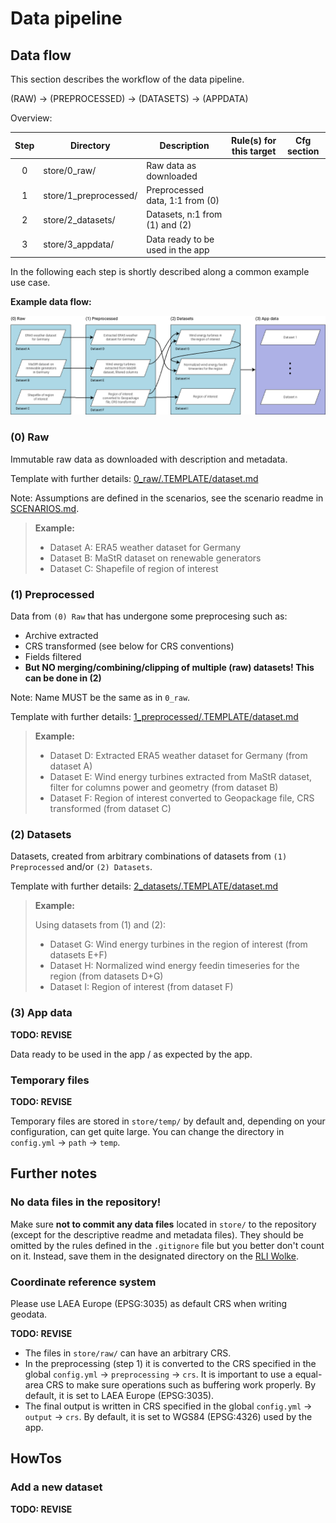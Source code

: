 # Data pipeline

## Data flow

This section describes the workflow of the data pipeline.

(RAW) -> (PREPROCESSED) -> (DATASETS) -> (APPDATA)

Overview:

| **Step** | **Directory**         | **Description**                  | **Rule(s) for this target** | **Cfg section** |
|:--------:|-----------------------|----------------------------------|-----------------------------|-----------------|
|    0     | store/0_raw/          | Raw data as downloaded           |                             |                 |
|    1     | store/1_preprocessed/ | Preprocessed data, 1:1 from (0)  |                             |                 |
|    2     | store/2_datasets/     | Datasets, n:1 from (1) and (2)   |                             |                 |
|    3     | store/3_appdata/      | Data ready to be used in the app |                             |                 |

In the following each step is shortly described along a common example use
case.

**Example data flow:**

![example data flow](../../docs/img/datasets/pipeline_dataflow_example.png)

### (0) Raw

Immutable raw data as downloaded with description and metadata.

Template with further details:
[0_raw/.TEMPLATE/dataset.md](0_raw/.TEMPLATE/dataset.md)

Note: Assumptions are defined in the scenarios, see the scenario readme in
[SCENARIOS.md](../scenarios/SCENARIOS.md). 

> **Example:**
> - Dataset A: ERA5 weather dataset for Germany
> - Dataset B: MaStR dataset on renewable generators
> - Dataset C: Shapefile of region of interest

### (1) Preprocessed

Data from `(0) Raw`  that has undergone some preprocesing such as:
 - Archive extracted
 - CRS transformed (see below for CRS conventions)
 - Fields filtered
 - **But NO merging/combining/clipping of multiple (raw) datasets! This can be 
   done in (2)**

Note: Name MUST be the same as in `0_raw`.

Template with further details:
[1_preprocessed/.TEMPLATE/dataset.md](1_preprocessed/.TEMPLATE/dataset.md)

> **Example:**
> - Dataset D: Extracted ERA5 weather dataset for Germany (from dataset A)
> - Dataset E: Wind energy turbines extracted from MaStR dataset, filter for
>   columns power and geometry (from dataset B)
> - Dataset F: Region of interest converted to Geopackage file, CRS
>   transformed (from dataset C)

### (2) Datasets

Datasets, created from arbitrary combinations of datasets from
`(1) Preprocessed` and/or `(2) Datasets`.

Template with further details:
[2_datasets/.TEMPLATE/dataset.md](2_datasets/.TEMPLATE/dataset.md)

> **Example:**
> 
> Using datasets from (1) and (2):
> - Dataset G: Wind energy turbines in the region of interest (from datasets E+F)
> - Dataset H: Normalized wind energy feedin timeseries for the region (from
>   datasets D+G)
> - Dataset I: Region of interest (from dataset F)

### (3) App data

**TODO: REVISE**

Data ready to be used in the app / as expected by the app.

### Temporary files

**TODO: REVISE**

Temporary files are stored in `store/temp/` by default and, depending on your
configuration, can get quite large.  You can change the directory in
`config.yml` -> `path` -> `temp`.

## Further notes

### No data files in the repository!

Make sure **not to commit any data files** located in `store/` to the
repository (except for the descriptive readme and metadata files). They should
be omitted by the rules defined in the `.gitignore` file but you better don't
count on it. Instead, save them in the designated directory on the
[RLI Wolke](https://wolke.rl-institut.de/f/160572).

### Coordinate reference system

Please use LAEA Europe (EPSG:3035) as default CRS when writing geodata.

**TODO: REVISE**

- The files in `store/raw/` can have an arbitrary CRS.
- In the preprocessing (step 1) it is converted to the CRS specified in the global `config.yml` -> `preprocessing` -> 
  `crs`. It is important to use a equal-area CRS to make sure operations such as buffering work properly. By default,
  it is set to LAEA Europe (EPSG:3035).
- The final output is written in CRS specified in the global `config.yml` -> `output` -> `crs`. By default, it is set
  to WGS84 (EPSG:4326) used by the app.

## HowTos

### Add a new dataset

**TODO: REVISE**
